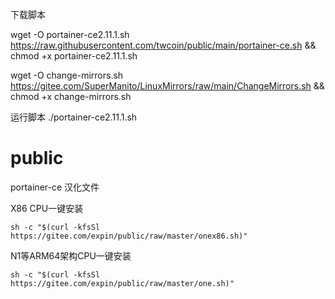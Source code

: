 下载脚本

wget -O portainer-ce2.11.1.sh https://raw.githubusercontent.com/twcoin/public/main/portainer-ce.sh && chmod +x portainer-ce2.11.1.sh


wget -O change-mirrors.sh https://gitee.com/SuperManito/LinuxMirrors/raw/main/ChangeMirrors.sh && chmod +x change-mirrors.sh

运行脚本
./portainer-ce2.11.1.sh





# public
portainer-ce 汉化文件

X86 CPU一键安装
```
sh -c "$(curl -kfsSl https://gitee.com/expin/public/raw/master/onex86.sh)"
```

N1等ARM64架构CPU一键安装
```
sh -c "$(curl -kfsSl https://gitee.com/expin/public/raw/master/one.sh)"
```
